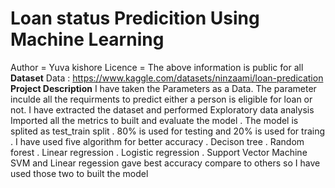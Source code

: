 # Loan status Predicition Using Machine Learning
Author = Yuva kishore
Licence = The above information is public for all
**Dataset** 
Data : https://www.kaggle.com/datasets/ninzaami/loan-predication
**Project Description**
I have taken the Parameters as a Data. The parameter inculde all the requirments to predict either a person is eligible for loan or not.
I have extracted the dataset and performed Exploratory data analysis
Imported all the metrics to built and evaluate the model
. The model is splited as test_train split
. 80% is used for testing and 20% is used for traing
. I have used five algorithm for better accuracy
. Decison tree
. Random forest
. Linear regression
. Logistic regression
. Support Vector Machine
SVM and Linear regession gave best accuracy compare to others so I have used those two to built the model
